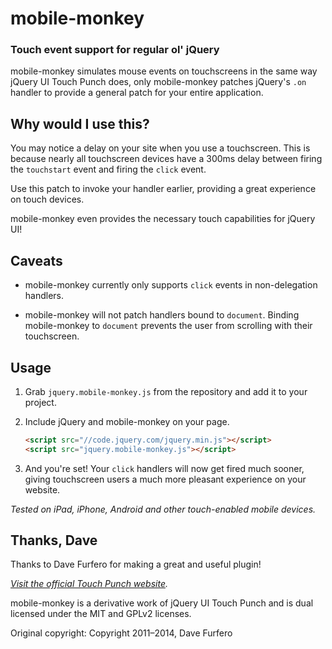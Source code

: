 mobile-monkey
=============

### Touch event support for regular ol' jQuery

mobile-monkey simulates mouse events on touchscreens in the same way jQuery UI Touch Punch does,
only mobile-monkey patches jQuery's `.on` handler to provide a general patch for your entire application.


Why would I use this?
---------------------

You may notice a delay on your site when you use a touchscreen. This is because nearly all touchscreen 
devices have a 300ms delay between firing the `touchstart` event and firing the `click` event.

Use this patch to invoke your handler earlier, providing a great experience on touch devices.

mobile-monkey even provides the necessary touch capabilities for jQuery UI!
 

Caveats
-------

* mobile-monkey currently only supports `click` events in non-delegation handlers. 

* mobile-monkey will not patch handlers bound to `document`. Binding mobile-monkey to `document` prevents
  the user from scrolling with their touchscreen.


Usage
-----

1.  Grab `jquery.mobile-monkey.js` from the repository and add it to your project.

2.  Include jQuery and mobile-monkey on your page.
    ```html
    <script src="//code.jquery.com/jquery.min.js"></script>
    <script src="jquery.mobile-monkey.js"></script>
    ```

3.  And you're set! Your `click` handlers will now get fired much sooner, giving touchscreen users a much more
    pleasant experience on your website.


_Tested on iPad, iPhone, Android and other touch-enabled mobile devices._


Thanks, Dave
------------

Thanks to Dave Furfero for making a great and useful plugin!

_[Visit the official Touch Punch website](http://touchpunch.furf.com)._

mobile-monkey is a derivative work of jQuery UI Touch Punch and is dual licensed under
the MIT and GPLv2 licenses.

Original copyright: Copyright 2011–2014, Dave Furfero 